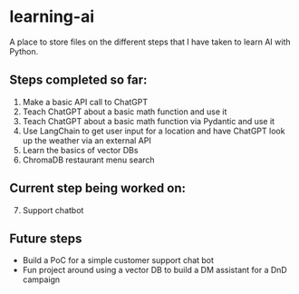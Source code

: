 # learning-ai
A place to store files on the different steps that I have taken to learn AI with Python.

## Steps completed so far:
01. Make a basic API call to ChatGPT
02. Teach ChatGPT about a basic math function and use it
03. Teach ChatGPT about a basic math function via Pydantic and use it
04. Use LangChain to get user input for a location and have ChatGPT look up the weather via an external API
05. Learn the basics of vector DBs
06. ChromaDB restaurant menu search

## Current step being worked on:
07. Support chatbot

## Future steps
- Build a PoC for a simple customer support chat bot
- Fun project around using a vector DB to build a DM assistant for a DnD campaign
